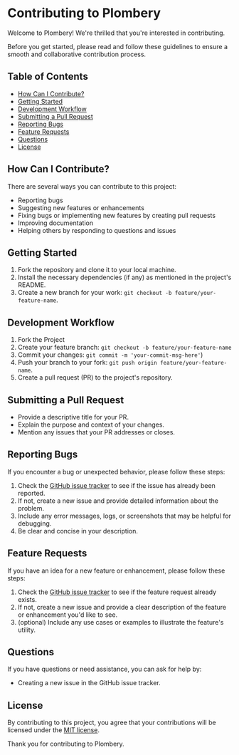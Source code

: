 # Contributing to Plombery

Welcome to Plombery! We're thrilled that you're interested in contributing.

Before you get started, please read and follow these guidelines to ensure a smooth and collaborative contribution process.

## Table of Contents

- [How Can I Contribute?](#how-can-i-contribute)
- [Getting Started](#getting-started)
- [Development Workflow](#development-workflow)
- [Submitting a Pull Request](#submitting-a-pull-request)
- [Reporting Bugs](#reporting-bugs)
- [Feature Requests](#feature-requests)
- [Questions](#questions)
- [License](#license)

## How Can I Contribute?

There are several ways you can contribute to this project:

- Reporting bugs
- Suggesting new features or enhancements
- Fixing bugs or implementing new features by creating pull requests
- Improving documentation
- Helping others by responding to questions and issues

## Getting Started

1. Fork the repository and clone it to your local machine.
2. Install the necessary dependencies (if any) as mentioned in the project's README.
3. Create a new branch for your work: `git checkout -b feature/your-feature-name`.

## Development Workflow

1. Fork the Project
2. Create your feature branch: `git checkout -b feature/your-feature-name`
3. Commit your changes: `git commit -m 'your-commit-msg-here'`)
4. Push your branch to your fork: `git push origin feature/your-feature-name`.
5. Create a pull request (PR) to the project's repository.

## Submitting a Pull Request

- Provide a descriptive title for your PR.
- Explain the purpose and context of your changes.
- Mention any issues that your PR addresses or closes.

## Reporting Bugs

If you encounter a bug or unexpected behavior, please follow these steps:

1. Check the [GitHub issue tracker](https://github.com/lucafaggianelli/plombery/issues) to see if the issue has already been reported.
2. If not, create a new issue and provide detailed information about the problem.
3. Include any error messages, logs, or screenshots that may be helpful for debugging.
4. Be clear and concise in your description.

## Feature Requests

If you have an idea for a new feature or enhancement, please follow these steps:

1. Check the [GitHub issue tracker](https://github.com/lucafaggianelli/plombery/issues) to see if the feature request already exists.
2. If not, create a new issue and provide a clear description of the feature or enhancement you'd like to see.
3. (optional) Include any use cases or examples to illustrate the feature's utility.

## Questions

If you have questions or need assistance, you can ask for help by:

- Creating a new issue in the GitHub issue tracker.

## License

By contributing to this project, you agree that your contributions will be licensed under the [MIT license](https://github.com/lucafaggianelli/plombery/blob/main/LICENSE).

Thank you for contributing to Plombery.
